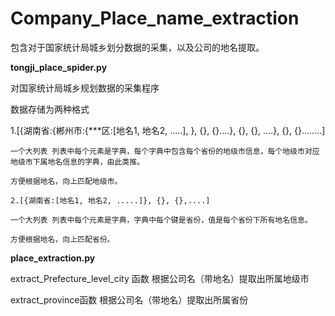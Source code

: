 # Company_Place_name_extraction
包含对于国家统计局城乡划分数据的采集，以及公司的地名提取。

**tongji_place_spider.py**  


  对国家统计局城乡规划数据的采集程序
  
  
  数据存储为两种格式
  
  
   1.[{湖南省:{郴州市:{***区:[地名1, 地名2, .....], }, {}, {}....}, {}, {}, ....}, {}, {}........]

    一个大列表 列表中每个元素是字典，每个字典中包含每个省份的地级市信息，每个地级市对应地级市下属地名信息的字典，由此类推。

    方便根据地名，向上匹配地级市。

    2.[{湖南省:[地名1, 地名2, .....]}, {}, {},....]

    一个大列表 列表中每个元素是字典，字典中每个键是省份，值是每个省份下所有地名信息。

    方便根据地名，向上匹配省份。
    
    
**place_extraction.py**  


extract_Prefecture_level_city 函数 根据公司名（带地名）提取出所属地级市


extract_province函数 根据公司名（带地名）提取出所属省份
